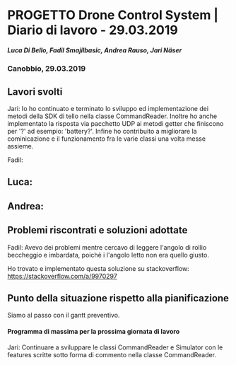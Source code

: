 # PROGETTO Drone Control System | Diario di lavoro - 29.03.2019
##### Luca Di Bello, Fadil Smajilbasic, Andrea Rauso, Jari Näser
### Canobbio, 29.03.2019

## Lavori svolti

Jari:
Io ho continuato e terminato lo sviluppo ed implementazione dei metodi della SDK di tello nella classe CommandReader.
Inoltre ho anche implementato la risposta via pacchetto UDP ai metodi getter che finiscono per '?' ad esempio: 'battery?'.
Infine ho contribuito a migliorare la cominicazione e il funzionamento fra le varie classi una volta messe assieme.

Fadil:

Luca:
-

Andrea:
-

## Problemi riscontrati e soluzioni adottate
Fadil:
Avevo dei problemi mentre cercavo di leggere l'angolo di rollio beccheggio e imbardata, poichè i l'angolo letto non era quello giusto.

Ho trovato e implementato questa soluzione su stackoverflow:
https://stackoverflow.com/a/9970297

## Punto della situazione rispetto alla pianificazione
Siamo al passo con il gantt preventivo.

#### Programma di massima per la prossima giornata di lavoro
Jari: Continuare a sviluppare le classi CommandReader e Simulator con le features scritte sotto forma di commento nella classe CommandReader.

